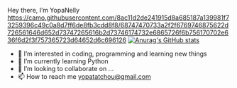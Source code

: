 Hey there, I’m YopaNelly
https://camo.githubusercontent.com/8ac11d2de241915d8a685187a139981f73259396c49c0a8d7ff6de8fb3cdd8f8/68747470733a2f2f6769746875622d726561646d652d73747265616b2d73746174732e6865726f6b756170702e636f6d2f3f757365723d64652d6c696126
[![Anurag's GitHub stats](https://github-readme-stats.vercel.app/api?username=YopaNelly)](https://github.com/anuraghazra/github-readme-stats)
- 👀 I’m interested in coding, programming and learning new things
- 🌱 I’m currently learning Python 
- 💞️ I’m looking to collaborate on ...
- 📫 How to reach me yopatatchou@gmail.com

<!---
YopaNelly/YopaNelly is a ✨ special ✨ repository because its `README.md` (this file) appears on your GitHub profile.
You can click the Preview link to take a look at your changes.
--->
